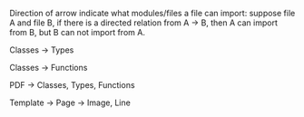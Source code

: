 Direction of arrow indicate what modules/files a file can import: suppose file A and file B, if there is a directed relation from A -> B, then A can import from B, but B can not import from A.

Classes -> Types

Classes -> Functions

PDF -> Classes, Types, Functions

Template -> Page -> Image, Line